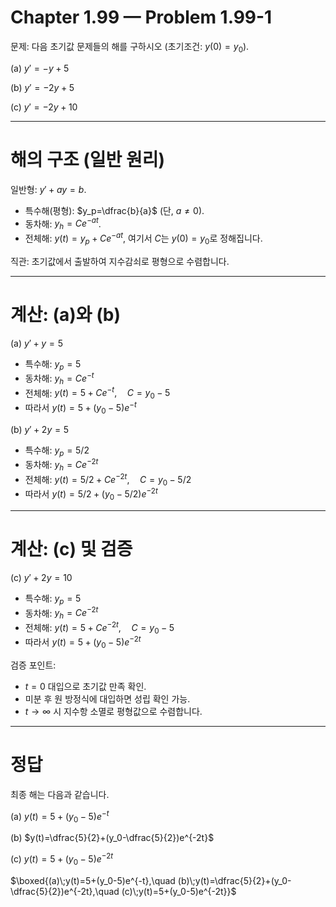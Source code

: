 # Chapter 1.99 — Problem 1.99-1
문제: 다음 초기값 문제들의 해를 구하시오 (초기조건: $y(0)=y_0$).

(a) $y'=-y+5$

(b) $y'=-2y+5$

(c) $y'=-2y+10$

---
# 해의 구조 (일반 원리)

일반형: $y'+a y=b$.

- 특수해(평형): $y_p=\dfrac{b}{a}$ (단, $a\neq0$).
- 동차해: $y_h=C e^{-a t}$.
- 전체해: $y(t)=y_p+C e^{-a t}$, 여기서 $C$는 $y(0)=y_0$로 정해집니다.

직관: 초기값에서 출발하여 지수감쇠로 평형으로 수렴합니다.

---
# 계산: (a)와 (b)

(a) $y'+y=5$

- 특수해: $y_p=5$
- 동차해: $y_h=C e^{-t}$
- 전체해: $y(t)=5+C e^{-t},\quad C=y_0-5$
- 따라서 $y(t)=5+(y_0-5)e^{-t}$

(b) $y'+2y=5$

- 특수해: $y_p=5/2$
- 동차해: $y_h=C e^{-2t}$
- 전체해: $y(t)=5/2+C e^{-2t},\quad C=y_0-5/2$
- 따라서 $y(t)=5/2+(y_0-5/2)e^{-2t}$

---
# 계산: (c) 및 검증

(c) $y'+2y=10$

- 특수해: $y_p=5$
- 동차해: $y_h=C e^{-2t}$
- 전체해: $y(t)=5+C e^{-2t},\quad C=y_0-5$
- 따라서 $y(t)=5+(y_0-5)e^{-2t}$

검증 포인트:
- $t=0$ 대입으로 초기값 만족 확인.
- 미분 후 원 방정식에 대입하면 성립 확인 가능.
- $t\to\infty$ 시 지수항 소멸로 평형값으로 수렴합니다.

---
# 정답

최종 해는 다음과 같습니다.

(a) $y(t)=5+(y_0-5)e^{-t}$

(b) $y(t)=\dfrac{5}{2}+(y_0-\dfrac{5}{2})e^{-2t}$

(c) $y(t)=5+(y_0-5)e^{-2t}$

$\boxed{(a)\;y(t)=5+(y_0-5)e^{-t},\quad (b)\;y(t)=\dfrac{5}{2}+(y_0-\dfrac{5}{2})e^{-2t},\quad (c)\;y(t)=5+(y_0-5)e^{-2t}}$